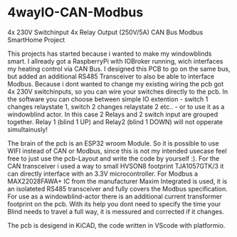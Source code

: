 # 4wayIO-CAN-Modbus
4x 230V Switchinput 4x Relay Output (250V/5A) CAN Bus Modbus SmartHome Project

This projects has started because i wanted to make my windowblinds smart. I allready got a RaspberryPi with IOBroker running, wich interfaces my heating control via CAN Bus. 
I designed this PCB to go on the same bus, but added an additional RS485 Transceiver to also be able to interface Modbus.
Because i dont wanted to change my existing wiring the pcb got 4x 230V switchinputs, so you can wire your switches directly to the pcb. In the software you can choose between simple IO extention - switch 1 changes relaystate 1, switch 2 changes relaystate 2 etc.. - or to use it as a windowblind actor. In this case 2 Relays and 2 switch input are grouped together. Relay 1 (blind 1 UP) and Relay2 (blind 1 DOWN) will not opperate simultainusly!

The brain of the pcb is an ESP32 wroom Module. So it is possible to use WIFI instead of CAN or Modbus, since this is not my intended usecase feel free to just use the pcb-Layout and write the code by yourself :).
For the CAN transceiver i used a way to small HVSON8 footprint TJA1057GTK/3 it can directly interface with an 3.3V microcontroller. For Modbus a MAX22028FAWA+ IC from the manufacturer Maxim Integrated is used, it is an isolateted RS485 transceiver and fully covers the Modbus specification. For use as a windowblind-actor there is an additional current transformer footprint on the pcb. With its help you dont need to specify the time your Blind needs to travel a full way, it is messured and corrected if it changes.

The pcb is desigend in KiCAD, the code written in VScode with platformio.
